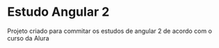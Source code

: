 # Estudo Angular 2

Projeto criado para commitar os estudos de angular 2 de acordo com o curso da Alura
